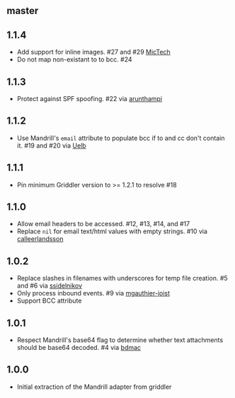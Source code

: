 ## master

## 1.1.4
* Add support for inline images. #27 and #29 [MicTech](https://github.com/MicTech)
* Do not map non-existant to to bcc. #24

## 1.1.3
* Protect against SPF spoofing. #22 via [arunthampi](https://github.com/arunthampi)

## 1.1.2
* Use Mandrill's `email` attribute to populate bcc if to and cc don't contain it. #19 and #20 via [Uelb](https://github.com/Uelb)

## 1.1.1
* Pin minimum Griddler version to >= 1.2.1 to resolve #18

## 1.1.0
* Allow email headers to be accessed. #12, #13, #14, and #17
* Replace `nil` for email text/html values with empty strings. #10 via [calleerlandsson](https://github.com/calleerlandsson)

## 1.0.2
* Replace slashes in filenames with underscores for temp file creation. #5 and
  #6 via [ssidelnikov](https://github.com/ssidelnikov)
* Only process inbound events. #9 via [mgauthier-joist](https://github.com/mgauthier-joist)
* Support BCC attribute

## 1.0.1
* Respect Mandrill's base64 flag to determine whether text attachments should be
  base64 decoded. #4 via [bdmac](https://github.com/bdmac)

## 1.0.0
* Initial extraction of the Mandrill adapter from griddler
